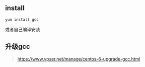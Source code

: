 

## install

`yum install gcc`

或者自己编译安装

## 升级gcc

>https://www.vpser.net/manage/centos-6-upgrade-gcc.html